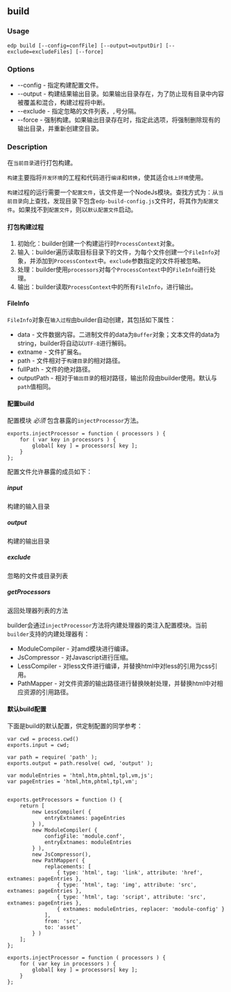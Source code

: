 build
---------

### Usage

    edp build [--config=confFile] [--output=outputDir] [--exclude=excludeFiles] [--force]

### Options

+ --config - 指定构建配置文件。
+ --output - 构建结果输出目录。如果输出目录存在，为了防止现有目录中内容被覆盖和混合，构建过程将中断。
+ --exclude - 指定忽略的文件列表，`,`号分隔。
+ --force - 强制构建。如果输出目录存在时，指定此选项，将强制删除现有的输出目录，并重新创建空目录。

### Description

在`当前目录`进行打包构建。

`构建`主要指将`开发环境`的工程和代码进行`编译`和`转换`，使其适合`线上环境`使用。

`构建`过程的运行需要一个`配置文件`，该文件是一个NodeJs模块。查找方式为：从`当前目录`向上查找，发现目录下包含`edp-build-config.js`文件时，将其作为`配置文件`。如果找不到`配置文件`，则以`默认配置文件`启动。

#### 打包构建过程

1. 初始化：builder创建一个构建运行时`ProcessContext`对象。
2. 输入：builder遍历读取目标目录下的文件，为每个文件创建一个`FileInfo`对象，并添加到`ProcessContext`中。`exclude`参数指定的文件将被忽略。
3. 处理：builder使用`processors`对每个`ProcessContext`中的`FileInfo`进行处理。
4. 输出：builder读取`ProcessContext`中的所有`FileInfo`，进行输出。

#### FileInfo

`FileInfo`对象在`输入过程`由builder自动创建，其包括如下属性：

+ data - 文件数据内容。二进制文件的data为`Buffer`对象；文本文件的data为string，builder将自动以`UTF-8`进行解码。
+ extname - 文件扩展名。
+ path - 文件相对于`构建目录`的相对路径。
+ fullPath - 文件的绝对路径。
+ outputPath - 相对于`输出目录`的相对路径，输出阶段由builder使用。默认与`path`值相同。

#### 配置build

配置模块 *必须* 包含暴露的`injectProcessor`方法。

    exports.injectProcessor = function ( processors ) {
        for ( var key in processors ) {
            global[ key ] = processors[ key ];
        }
    };

配置文件允许暴露的成员如下：

##### input 

构建的输入目录

##### output 

构建的输出目录

##### exclude

忽略的文件或目录列表

##### getProcessors

返回处理器列表的方法

builder会通过`injectProcessor`方法将内建处理器的类注入配置模块。当前`builder`支持的内建处理器有：

+ ModuleCompiler - 对amd模块进行编译。
+ JsCompressor - 对Javascript进行压缩。
+ LessCompiler - 对less文件进行编译，并替换html中对less的引用为css引用。
+ PathMapper - 对文件资源的输出路径进行替换映射处理，并替换html中对相应资源的引用路径。

#### 默认build配置

下面是build的默认配置，供定制配置的同学参考：

    var cwd = process.cwd()
    exports.input = cwd;

    var path = require( 'path' );
    exports.output = path.resolve( cwd, 'output' );

    var moduleEntries = 'html,htm,phtml,tpl,vm,js';
    var pageEntries = 'html,htm,phtml,tpl,vm';


    exports.getProcessors = function () {
        return [ 
            new LessCompiler( {
                entryExtnames: pageEntries
            } ), 
            new ModuleCompiler( {
                configFile: 'module.conf',
                entryExtnames: moduleEntries
            } ), 
            new JsCompressor(), 
            new PathMapper( {
                replacements: [
                    { type: 'html', tag: 'link', attribute: 'href', extnames: pageEntries },
                    { type: 'html', tag: 'img', attribute: 'src', extnames: pageEntries },
                    { type: 'html', tag: 'script', attribute: 'src', extnames: pageEntries },
                    { extnames: moduleEntries, replacer: 'module-config' }
                ],
                from: 'src',
                to: 'asset'
            } ) 
        ];
    };

    exports.injectProcessor = function ( processors ) {
        for ( var key in processors ) {
            global[ key ] = processors[ key ];
        }
    };

